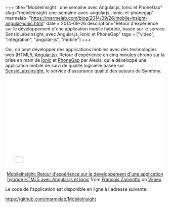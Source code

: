 +++
title="MobileInsight : une semaine avec Angular.js, Ionic et PhoneGap"
slug="mobileinsight-une-semaine-avec-angularjs,-ionic-et-phonegap"
marmelab="https://marmelab.com/blog/2014/09/26/mobile-insight-angular-ionic.html"
date = 2014-09-26
description="Retour d'expérience sur le développement d'une application mobile hybride, basée sur le service SensioLabsInsight, avec Angular.js, Ionic et PhoneGap"
tags = ["video", "integration", "angular-js", "mobile"]
+++

Oui, on peut développer des applications mobiles avec des technologies web (HTML5, [Angular.js](https://angularjs.org/)). Retour d'expérience en cinq minutes chrono sur la prise en main de [Ionic](http://ionicframework.com/) et [PhoneGap](http://phonegap.com/) par Alexis, qui a développé une application mobile de suivi de qualité logicielle basée sur [SensioLabsInsight](https://insight.sensiolabs.com/), le service d'assurance qualité des auteurs de Symfony.

<center>
<div class="video-container">
<iframe src="//player.vimeo.com/video/107015763" width="500" height="281" frameborder="0" webkitallowfullscreen mozallowfullscreen allowfullscreen></iframe> <p><a href="http://vimeo.com/107015763">MobileInsight: Retour d'expérience sur le développement d'une application hybride HTML5 avec Angular.js et Ionic</a> from <a href="http://vimeo.com/user3950371">Francois Zaninotto</a> on <a href="https://vimeo.com">Vimeo</a>.</p>
</div>
</center>

Le code de l'application est disponible en ligne à l'adresse suivante:

https://github.com/marmelab/MobileInsight

